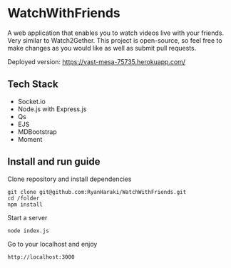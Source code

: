 # WatchWithFriends
A web application that enables you to watch videos live with your friends. Very similar to Watch2Gether. This project is open-source, so feel free to make changes as you would like as well as submit pull requests.

Deployed version:
https://vast-mesa-75735.herokuapp.com/

## Tech Stack
- Socket.io
- Node.js with Express.js
- Qs
- EJS
- MDBootstrap
- Moment

## Install and run guide
Clone repository and install dependencies
```
git clone git@github.com:RyanHaraki/WatchWithFriends.git
cd /folder
npm install
```
Start a server
```
node index.js
```
Go to your localhost and enjoy
```
http://localhost:3000
```
